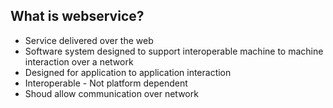 ## What is webservice?
* Service delivered over the web
* Software system designed to support interoperable machine to machine interaction over a network
* Designed for application to application interaction
* Interoperable - Not platform dependent
* Shoud allow communication over network